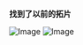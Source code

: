 **找到了以前的拓片**


![Image](https://github.com/user-attachments/assets/01a0ec1a-478c-4a21-912c-cf323ac6e7f6)
![Image](https://github.com/user-attachments/assets/04e6c08b-75cb-4fb1-9980-1222d2164140)